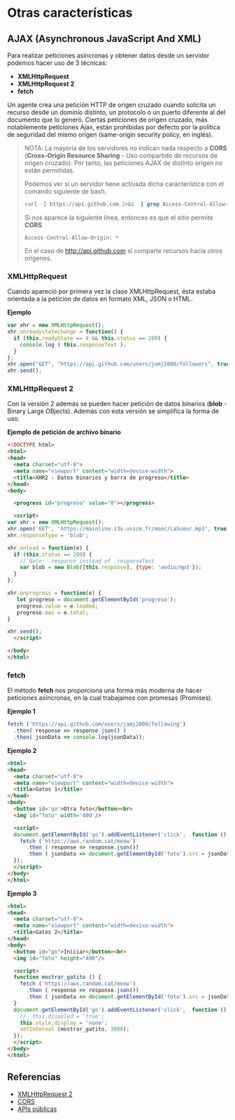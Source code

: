 
# Otras características

## AJAX (Asynchronous JavaScript And XML)

Para realizar peticiones asíncronas y obtener datos desde un servidor podemos hacer uso de 3 técnicas:

- **XMLHttpRequest**
- **XMLHttpRequest 2**
- **fetch**

Un agente crea una petición HTTP de origen cruzado cuando solicita un recurso desde un dominio distinto, un protocolo o un puerto diferente al del documento que lo generó. Ciertas peticiones de origen cruzado, más notablemente peticiones Ajax, están prohibidas por defecto por la política de seguridad del mismo origen (same-origin security policy, en inglés).

> NOTA: La mayoría de los servidores no indican nada respecto a **CORS** (**Cross-Origin Resource Sharing** - Uso compartido de recursos de origen cruzado). Por tanto, las peticiones AJAX de distinto origen no están permitidas.
>
> Podemos ver si un servidor tiene activada dicha característica con el comando siguiente de bash. 
>```bash
>curl -I https://api.github.com 2>&1  | grep Access-Control-Allow-Origin
>```
>Si nos aparece la siguiente línea, entonces es que el sitio permite **CORS**
>
>```
>Access-Control-Allow-Origin: *
>```
>En el caso de http://api.github.com sí comparte recursos hacia otros orígenes.



### XMLHttpRequest

Cuando apareció por primera vez la clase XMLHttpRequest, ésta estaba orientada a la petición de datos en formato XML, JSON o HTML.

**Ejemplo**

```javascript
var xhr = new XMLHttpRequest();
xhr.onreadystatechange = function() {
  if (this.readyState == 4 && this.status == 200) {
    console.log ( this.responseText );
  }
};
xhr.open("GET", "https://api.github.com/users/jamj2000/followers", true);
xhr.send(); 
```


### XMLHttpRequest 2

Con la versión 2 además se pueden hacer petición de datos binarios (**blob** - Binary Large OBjects). Además con esta versión se simplifica la forma de uso.

**Ejemplo de petición de archivo binario**


```html
<!DOCTYPE html>
<html>
<head>
  <meta charset="utf-8">
  <meta name="viewport" content="width=device-width">
  <title>XHR2 - Datos binarios y barra de progreso</title>
</head>
<body>

  <progress id="progreso" value="0"></progress>

  <script>
var xhr = new XMLHttpRequest();
xhr.open('GET', 'https://mainline.i3s.unice.fr/mooc/LaSueur.mp3', true);
xhr.responseType = 'blob';

xhr.onload = function(e) {
  if (this.status == 200) {
    // Note: .response instead of .responseText
    var blob = new Blob([this.response], {type: 'audio/mp3'});
  }
};

xhr.onprogress = function(e) {
   let progreso = document.getElementById('progreso');
   progreso.value = e.loaded;
   progreso.max = e.total;
}

xhr.send();
  </script>

</body>
</html>
```


### fetch

El método **fetch** nos proporciona una forma más moderna de hacer peticiones asíncronas, en la cual trabajamos con promesas (Promises).

**Ejemplo 1**

```javascript
fetch ('https://api.github.com/users/jamj2000/following')
  .then( response => response.json() )
  .then( jsonData => console.log(jsonData));
 ``` 
 
**Ejemplo 2**
```html
<html>
<head>
  <meta charset="utf-8">
  <meta name="viewport" content="width=device-width">
  <title>Gatos 1</title>
</head>
<body>
  <button id='go'>Otra foto</button><br>
  <img id="foto" width='400'/>

  <script>
  document.getElementById('go').addEventListener('click',  function () {
    fetch ('https://aws.random.cat/meow')
      .then ( response => response.json())
      .then ( jsonData => document.getElementById('foto').src = jsonData.file );      
  });  
  </script>
</body>  
</html>
```

**Ejemplo 3**
```html
<html>
<head>
  <meta charset="utf-8">
  <meta name="viewport" content="width=device-width">
  <title>Gatos 2</title>
</head>
<body>
  <button id="go">Iniciar</button><br>
  <img id="foto" height="400"/>

  <script>
  function mostrar_gatito () {
    fetch ('https://aws.random.cat/meow')
      .then ( response => response.json())
      .then ( jsonData => document.getElementById('foto').src = jsonData.file );
  }
  document.getElementById('go').addEventListener('click',  function () {
    //  this.disabled = 'true';
    this.style.display = 'none';
    setInterval (mostrar_gatito, 3000);      
  });
  </script>
</body>  
</html>
```


## Referencias

- [XMLHttpRequest 2](https://www.html5rocks.com/en/tutorials/file/xhr2/)
- [CORS](https://developer.mozilla.org/es/docs/Web/HTTP/Access_control_CORS)
- [APIs públicas](https://github.com/toddmotto/public-apis)
